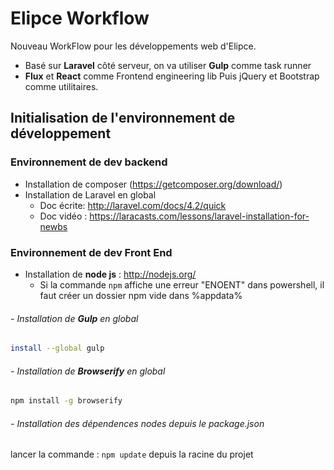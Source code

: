 # Elipce Workflow
Nouveau WorkFlow pour les développements web d'Elipce.
- Basé sur **Laravel** côté serveur, on va utiliser **Gulp** comme task runner
- **Flux** et **React** comme Frontend engineering lib
Puis jQuery et Bootstrap comme utilitaires.


## Initialisation de l'environnement de développement
### Environnement de dev backend
- Installation de composer (https://getcomposer.org/download/)
- Installation de Laravel en global
	- Doc écrite: http://laravel.com/docs/4.2/quick
	- Doc vidéo : https://laracasts.com/lessons/laravel-installation-for-newbs

### Environnement de dev Front End 
- Installation de **node js** : http://nodejs.org/
	- Si la commande ```npm``` affiche une erreur "ENOENT" dans powershell, il faut créer un dossier npm vide dans %appdata%
###### - Installation de **Gulp** en global
```sh
install --global gulp
```
###### - Installation de **Browserify** en global
```sh
npm install -g browserify
```

###### - Installation des dépendences nodes depuis le package.json
lancer la commande : ```npm update``` depuis la racine du projet

